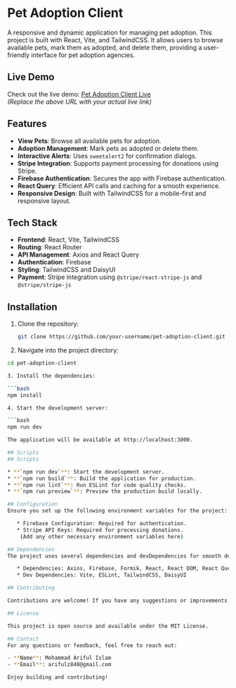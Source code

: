 # Pet Adoption Client

A responsive and dynamic application for managing pet adoption. This project is built with React, Vite, and TailwindCSS. It allows users to browse available pets, mark them as adopted, and delete them, providing a user-friendly interface for pet adoption agencies.

## Live Demo

Check out the live demo: [Pet Adoption Client Live](https://your-live-link.com)  
*(Replace the above URL with your actual live link)*

## Features

- **View Pets**: Browse all available pets for adoption.
- **Adoption Management**: Mark pets as adopted or delete them.
- **Interactive Alerts**: Uses `sweetalert2` for confirmation dialogs.
- **Stripe Integration**: Supports payment processing for donations using Stripe.
- **Firebase Authentication**: Secures the app with Firebase authentication.
- **React Query**: Efficient API calls and caching for a smooth experience.
- **Responsive Design**: Built with TailwindCSS for a mobile-first and responsive layout.

## Tech Stack

- **Frontend**: React, Vite, TailwindCSS
- **Routing**: React Router
- **API Management**: Axios and React Query
- **Authentication**: Firebase
- **Styling**: TailwindCSS and DaisyUI
- **Payment**: Stripe integration using `@stripe/react-stripe-js` and `@stripe/stripe-js`

## Installation

1. Clone the repository:

   ```bash
   git clone https://github.com/your-username/pet-adoption-client.git

2. Navigate into the project directory:

```bash
cd pet-adoption-client

3. Install the dependencies:

```bash
npm install

4. Start the development server:

```bash
npm run dev

The application will be available at http://localhost:3000.

## Scripts
## Scripts

* **`npm run dev`**: Start the development server.
* **`npm run build`**: Build the application for production.
* **`npm run lint`**: Run ESLint for code quality checks.
* **`npm run preview`**: Preview the production build locally.

## Configuration
Ensure you set up the following environment variables for the project:

   * Firebase Configuration: Required for authentication.
   * Stripe API Keys: Required for processing donations.
    (Add any other necessary environment variables here)

## Dependencies
The project uses several dependencies and devDependencies for smooth development and production builds:

   * Dependencies: Axios, Firebase, Formik, React, React DOM, React Query, React Router DOM, TailwindCSS, DaisyUI, Stripe
   * Dev Dependencies: Vite, ESLint, TailwindCSS, DaisyUI

## Contributing

Contributions are welcome! If you have any suggestions or improvements, feel free to open an issue or submit a pull request.

## License

This project is open source and available under the MIT License.

## Contact
For any questions or feedback, feel free to reach out:

- **Name**: Mohammad Ariful Islam
- **Email**: arifulz848@gmail.com

Enjoy building and contributing!